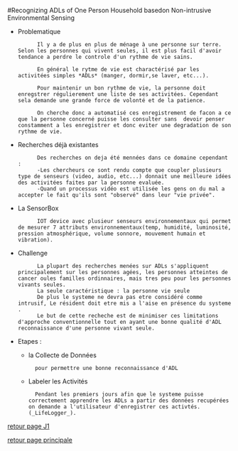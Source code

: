 #Recognizing ADLs of One Person Household basedon Non-intrusive Environmental Sensing

* Problematique

            Il y a de plus en plus de ménage à une personne sur terre. Selon les personnes qui vivent seules, il est plus facil d'avoir tendance a perdre le controle d'un rythme de vie sains.
            
            En général le rytme de vie est charactérisé par les activitées simples *ADLs* (manger, dormir,se laver, etc...).
            
            Pour maintenir un bon rythme de vie, la personne doit enregstrer régulierement une liste de ses activitées. Cependant sela demande une grande force de volonté et de la patience.
            
            On cherche donc a automatisé ces enregistrement de facon a ce que la personne concerné puisse les consulter sans  devoir penser constamment a les enregistrer et donc eviter une degradation de son rythme de vie.

* Recherches déjà existantes

            Des recherches on deja été mennées dans ce domaine cependant :
            -Les chercheurs ce sont rendu compte que coupler plusieurs type de senseurs (video, audio, etc...) donnait une meilleure idées des activitées faites par la personne evaluée.
            -Quand un processus vidéo est utilisée les gens on du mal a accepter le fait qu'ils sont "observé" dans leur "vie privée".

* La SensorBox

            IOT device avec plusieur senseurs environnementaux qui permet de mesurer 7 attributs environnementaux(temp, humidité, luminosité, pression atmosphérique, volume sonnore, mouvement humain et vibration).


* Challenge 

            La plupart des recherches menées sur ADLs s'appliquent principalement sur les personnes agées, les personnes atteintes de cancer oules familles ordinnaires, mais tres peu pour les personnes vivants seules.
            La seule caractéristique : la personne vie seule
            De plus le systeme ne devra pas etre considéré comme intrusif, Le résident doit etre mis a l'aise en présence du systeme .
            Le but de cette recheche est de minimiser ces limitations d'approche conventionnelle tout en ayant une bonne qualité d'ADL reconnaissance d'une personne vivant seule.


* Etapes :

    - la Collecte de Données

            pour permettre une bonne reconnaissance d'ADL

    - Labeler les Activités

            Pendant les premiers jours afin que le systeme puisse correctement apprendre les ADLs a partir des données recupérées on demande a l'utilisateur d'enregistrer ces activtés.(_LifeLogger_).



[retour page J1](../journal/j1.mkd)

[retour page principale](../ListeDeNotes.mkd)





